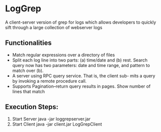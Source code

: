 # LogGrep
A client-server version of grep for logs which  allows developers to quickly sift through a large collection of webserver logs

## Functionalities 
* Match regular expressions over a directory of files
* Split each log line into two parts: (a) time/date and (b) rest. Search query now has two parameters: date and time range, and pattern to match over (b).
* A server using RPC query service. That is, the client sub- mits a query by invoking a remote procedure call.
* Supports Pagination–return query results in pages. Show number of lines that match

## Execution Steps:
1. Start Server
   java -jar loggrepserver.jar <log directory>
2. Start Client
   java -jar client.jar LogGrepClient <startdate> <enddate> <regexFormat>
